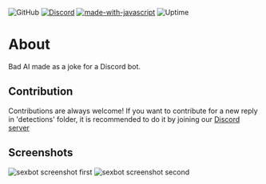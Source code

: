 ![GitHub](https://img.shields.io/github/license/1disk/edp445?color=green)
[![Discord](https://img.shields.io/discord/1007627211039318016.svg?label=&logo=discord&logoColor=ffffff&color=7389D8&labelColor=6A7EC2)](https://discord.gg/AD3BgmdWxm)
[![made-with-javascript](https://img.shields.io/badge/Made%20with-JavaScript-1f425f.svg)](https://www.javascript.com)
![Uptime](https://img.shields.io/endpoint?url=https%3A%2F%2Fraw.githubusercontent.com%2Fupptime%2Fupptime%2Fmaster%2Fapi%2Fgoogle%2Fuptime.json)

# About
Bad AI made as a joke for a Discord bot. 

## Contribution
Contributions are always welcome!
If you want to contribute for a new reply in 'detections' folder, it is recommended to do it by joining our [Discord server](https://discord.gg/AD3BgmdWxm)

## Screenshots

![sexbot screenshot first](https://cdn.discordapp.com/attachments/1009383215594745916/1045819486768463943/image.png)
![sexbot screenshot second](https://cdn.discordapp.com/attachments/1039604104558821376/1045819722488361031/image.png)
